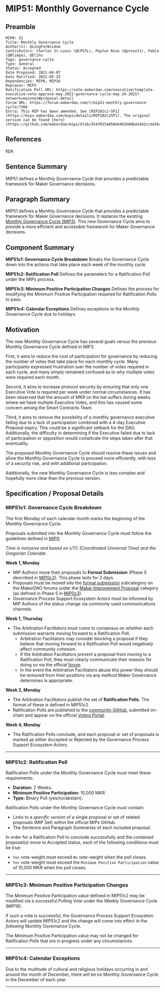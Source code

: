 # MIP51: Monthly Governance Cycle

## Preamble  

```
MIP#: 51
Title: Monthly Governance Cycle
Author(s): @LongForWisdom 
Contributors: Charles St.Louis (@CPSTL), Payton Rose (@prose11), Pablo (@Blimpa), @Elihu
Tags: governance-cycle
Type: General
Status: Accepted
Date Proposed: 2021-04-07
Date Ratified: 2021-05-25
Dependencies: MIP0, MIP16
Replaces: MIP3
Ratification Poll URL: https://vote.makerdao.com/executive/template-executive-vote-approve-may-2021-governance-cycle-may-24-2021?network=mainnet#proposal-detail
Forum URL: https://forum.makerdao.com/t/mip51-monthly-governance-cycle/7366
Extra: This MIP has been amended. See [MIP102c2-SP1](https://mips.makerdao.com/mips/details/MIP102c2SP1). The original version can be found [here](https://github.com/makerdao/mips/blob/4547015a050eb4b2b0dba5442ccde5b450078600/MIP51/mip51.md).
```

## References  

N/A

## Sentence Summary

MIP51 defines a Monthly Governance Cycle that provides a predictable framework for Maker Governance decisions.

## Paragraph Summary

MIP51 defines a Monthly Governance Cycle that provides a predictable framework for Maker Governance decisions. It replaces the existing [Monthly Governance Cycle (MIP3)](https://github.com/makerdao/mips/tree/master/MIP3). This new Governance Cycle aims to provide a more efficient and accessible framework for Maker Governance decisions.

## Component Summary

**MIP51c1: Governance Cycle Breakdown**
Breaks the Governance Cycle down into the actions that take place each week of the monthly cycle.

**MIP51c2: Ratification Poll**
Defines the parameters for a Ratification Poll under the MIPs process.

**MIP51c3: Minimum Positive Participation Changes**
Defines the process for modifying the Minimum Positive Participation required for Ratification Polls to pass.

**MIP51c4: Calendar Exceptions** 
Defines exceptions to the Monthly Governance Cycle due to holidays.

## Motivation

The new Monthly Governance Cycle has several goals versus the previous Monthly Governance Cycle defined in MIP3.

First, it aims to reduce the cost of participation for governance by reducing the number of votes that take place for each monthly cycle. Many participants expressed frustration over the number of votes required in each cycle, and many simply remained confused as to why multiple votes were required each month.

Second, it aims to increase protocol security by ensuring that only one Executive Vote is required per week under normal circumstances. It has been observed that the amount of MKR on the hat suffers during weeks where we have multiple Executive Votes, and this has caused some concern among the Smart Contracts Team.

Third, it aims to remove the possibility of a monthly governance executive failing due to a lack of participation combined with a 4-day Executive Proposal expiry. This could be a significant setback for the DAO. Additionally, the difficulty in determining if the Executive failed due to lack of participation or opposition would complicate the steps taken after that eventuality. 

The proposed Monthly Governance Cycle should resolve these issues and allow the Monthly Governance Cycle to proceed more efficiently, with less of a security risk, and with additional participation.

Additionally, the new Monthly Governance Cycle is less complex and hopefully more clear than the previous version.

## Specification / Proposal Details

### MIP51c1: Governance Cycle Breakdown

The first Monday of each calendar month marks the beginning of the Monthly Governance Cycle.

Proposals submitted into the Monthly Governance Cycle must follow the guidelines defined in [MIP0](https://github.com/makerdao/mips/blob/master/MIP0/mip0.md).

*Time is inclusive and based on UTC (Coordinated Universal Time) and the Gregorian Calendar*.

**Week 1, Monday**
-   MIP Authors move their proposals to **Formal Submission** (Phase 5 described in [MIP0c3](https://github.com/makerdao/mips/blob/master/MIP0/mip0.md#mip0c3-the-mip-lifecycle)). This phase lasts for 3 days.
-   Proposals must be moved into the [formal submission](https://forum.makerdao.com/c/mips/fs/16) subcategory on the MakerDAO forums under the [Maker Improvement Proposal](https://forum.makerdao.com/c/mips/14) category (as defined in Phase 5 in [MIP0c3](https://github.com/makerdao/mips/blob/master/MIP0/mip0.md#mip0c3-the-mip-lifecycle)).
-   Governance Process Support Ecosystem Actors must be informed by MIP Authors of the status change via commonly used communications channels.

**Week 1, Thursday**
- The Arbitration Facilitators must come to consensus on whether each submission warrants moving forward to a Ratification Poll.
    - Arbitration Facilitators may consider blocking a proposal if they believe that moving forward to a Ratification Poll would negatively affect community cohesion.
    - If the Arbitration Facilitators prevent a proposal from moving to a Ratification Poll, they must clearly communicate their reasons for doing so via the official [forum](https://forum.makerdao.com).
    - In the event the Arbitration Facilitators abuse this power they should be removed from their positions via any method Maker Governance determines is appropriate.

**Week 2, Monday**
-   The Arbitration Facilitators publish the set of **Ratification Polls**. The format of these is defined in MIP51c2.
-   Ratification Polls are published to the [community GitHub](https://github.com/makerdao/community/tree/master/governance/polls), submitted on-chain and appear on the official [Voting Portal](https://vote.makerdao.com/).

**Week 4, Monday**
-   The Ratification Polls conclude, and each proposal or set of proposals is marked as either Accepted or Rejected by the Governance Process Support Ecosystem Actors.

---

### MIP51c2: Ratification Poll

Ratification Polls under the Monthly Governance Cycle must meet these requirements:
* **Duration:** 2 Weeks.
* **Minimum Positive Participation:** 10,000 MKR.
* **Type:** Binary Poll (yes/no/abstain).

Ratification Polls under the Monthly Governance Cycle must contain:
* Links to a *specific version* of a single proposal or set of related proposals (MIP Set) within the official MIPs GitHub.
* The Sentence and Paragraph Summaries of each included proposal.

In order for a Ratification Poll to conclude successfully and the contained proposal(s) move to Accepted status, each of the following conditions must be true:
* `Yes` vote-weight must exceed `No` vote-weight when the poll closes.
* `Yes` vote-weight must exceed the `Minimum Positive Participation` value of 10,000 MKR when the poll closes.

---

### MIP51c3: Minimum Positive Participation Changes

The Minimum Positive Participation value defined in MIP51c2 may be modified via a successful Polling Vote under the Weekly Governance Cycle (MIP16).

If such a vote is successful, the Governance Process Support Ecosystem Actors will update MIP51c2 and the change will come into effect in the _following_ Monthly Governance Cycle.

The Minimum Positive Participation value may not be changed for Ratification Polls that are in progress under any circumstances.

---

### MIP51c4: Calendar Exceptions

Due to the multitude of cultural and religious holidays occurring in and around the month of December, there will be no Monthly Governance Cycle in the December of each year.

---

